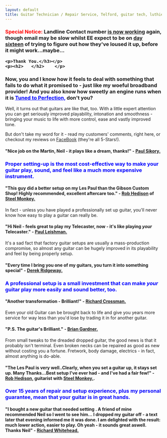 ```yaml
---
layout: default
title: Guitar Technician / Repair Service, Telford, guitar tech, luthier, guitar repair, guitar service, bass repair, bass guitar repair, bass tech, guitar setup, guitar set up, guitar workshop,Neil Cowmeadow, Guitar Tuition, Guitar Teachers, Telford Guitar Teachers, Bridgnorth Guitar Lessons, Telford Guitar Lessons, Broseley Guitar Lessons, Guitar Lessons in Telford, Telford Music Lessons, Shropshire Guitar Lessons, Shropshire Guitar Teachers, Individual Guitar Lesson, Children's Guitar Lesson, Guitar Lessons, Bass Guitar Teacher, bass guitar lesson, Lessons, Guitar Teacher, Bass Lessons, Instrument Repair, Technician, Telford, Guitar Repair, Guitar Expert, How to Play Guitar, How to Play Bass, DBS, CRB checked, Broseley, Bridgnorth, Much Wenlock, How to Compose, Composition, Technique, Easy Guitar, Easy Guitar Lessons, easy strings, intermediate Guitar Lessons, advanced Guitar Lessons, expert Guitar Lessons,For Beginners, For Intermediates, For Experts, easy strings, song writing, arthritis, pain, wrist, fingers, sore, guitar pain, guitar rehab, guitar rehabilitation, free guitar lessons, guitar technique, guitar guide, guitar coach.Guitar Teacher, Telford Guitar Teacher, Bridgnorth Guitar Lessons, Telford Guitar Lessons, Broseley Guitar Lessons, Guitar Lessons in Telford, Telford Music Lessons, Shropshire Guitar Lessons, Shropshire Guitar Teacher, Individual Guitar Lessons, Children's Guitar Lessons, Guitar Lessons, Bass Guitar Lessons, Guitar Teacher, Bass Lessons, Instrument Repair, guitar repair, guitar tech, guitar setup, guitar set-up, guitar set up, Bass Guitar set-up, bass  guitar setup, bass guitar set up.
---
```





<p><h3><font color="red">Special Notice:</font> Landline Contact number <u>is now working</u> again, though email may be slow whilst EE expect to be on <u>day sixteen</u> of trying to figure out how they've loused it up, before it might work...maybe... </p>



    <p>Thank You.</h3></p>
    <p><h2>   </h2>    </p>

<p><h3>Now, you and I know how it feels to deal with something that fails to do what it promised to - just like my woeful broadband provider! And you also know how sweetly an engine runs when it is <font color="blue"><u>Tuned to Perfection,</u></font> don't you?</h3></p>
<p>Well, it turns out that guitars are like that, too. With a little expert attention you can get seriously improved playability, intonation and smoothness - bringing your music to life with more control, ease and vastly improved tone.</p>
<p>But don't take my word for it - read my customers' comments, right here, or checkout my reviews on <a href="https://www.facebook.com/NeilCowmeadowGuitar?ref=hl">FaceBook</a> (they're all 5-Stars!).
</p>
<p><h4><strong>"Nice job on the Martin, Neil - it plays like a dream, thanks!"</strong> - <u>Paul Sikory.</u></h4>
</p>
<p><font color="blue"><h3>
Proper setting-up is the most cost-effective way to make your guitar play, sound, and feel like a much more expensive instrument. </h3></font>
</p>
<p><h4><strong>"This guy did a better setup on my Les Paul than the Gibson Custom Shop! Highly recommended, excellent aftercare too."</strong> - <u>Rob Hedison</u> of <a href="http://www.steel-monkey.com/index.html">Steel Monkey.</a></h4></p>
<p>In fact - unless you have played a professionally set up guitar, you'll never know how easy to play a guitar can really be.
</p>
<p><h4><strong>"Hi Neil - feels great to play my Telecaster, now - it's like playing <i>your</i> Telecaster."</strong> - <u>Paul Leishman.</u></h4></p>
<p>
It's a sad fact that factory guitar setups are usually a mass-production compromise, so almost any guitar can be hugely improved in its playability and feel by being properly setup. 
</p>
<p><h4><strong>"Every time I bring you one of my guitars, you turn it into something special"</strong> - <u>Derek Ridgeway.</u></h4>
</p>

<p>
<h3><font color="blue">A professional setup is a small investment that can make <em>your</em> guitar play more easily and sound better, too.</font></h3>
</p>
<p><h4><strong>"Another transformation - Brilliant!"</strong> - <u>Richard Crossman.</u></h4></p>
<p>
Even your old Guitar can be brought back to life and give you years more service for way less than you'd lose by trading it in for another guitar. </p>
<p><h4><strong>"P.S. The guitar's Brilliant."</strong> - <u>Brian Gardner.</u></h4>
</p>
<p>
From small tweaks to the dreaded dropped guitar, the good news is that it probably isn't terminal. Even broken necks can be repaired as good as new without costing you a fortune. 
Fretwork, body damage, electrics - in fact, almost anything is do-able.</p>

<p><h4><strong>"The Les Paul is very well..Clearly, when you set a guitar up, it stays set up. Many Thanks...Best setup I've ever had - and I've had a fair few!"</strong> - <u>Rob Hedison,</u> guitarist with <a href="http://www.steel-monkey.com/index.html">Steel Monkey.</a>.</h4>
</p><p>

<p>
<h3><font color="blue">Over 15 years of repair and setup experience, plus my personal guarantee, mean that your guitar is in great hands.</font></h3>
</p>
<p><h4><strong>"I bought a new guitar that needed setting . A friend of mine recommended Neil so I went to see him... I dropped my guitar off - a text later that evening informed me it was done. I am delighted with the result: much lower action, easier to play. Oh yeah - it sounds great aswell. Thanks Neil"</strong> - <u>Richard Whitehead.</u></h4>
</p>
<p><font color="blue"><h3>
